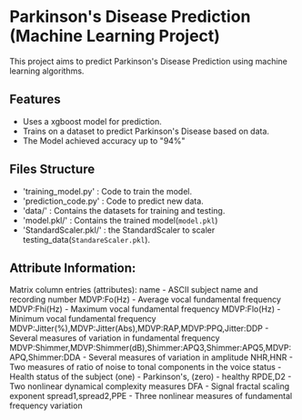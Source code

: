 # Parkinson's Disease Prediction (Machine Learning Project)

This project aims to predict Parkinson's Disease Prediction using machine learning algorithms.

## Features

- Uses a xgboost model for prediction.
- Trains on a dataset to predict Parkinson's Disease based on data.
- The Model achieved accuracy up to "94%"

## Files Structure

- 'training_model.py'     : Code to train the model.
- 'prediction_code.py'    : Code to predict new data.
- 'data/'                 : Contains the datasets for training and testing.
- 'model.pkl/'            : Contains the trained model(`model.pkl`) 
- 'StandardScaler.pkl/'   : the StandardScaler to scaler testing_data(`StandareScaler.pkl`).

## Attribute Information:

Matrix column entries (attributes):
name - ASCII subject name and recording number
MDVP:Fo(Hz) - Average vocal fundamental frequency
MDVP:Fhi(Hz) - Maximum vocal fundamental frequency
MDVP:Flo(Hz) - Minimum vocal fundamental frequency
MDVP:Jitter(%),MDVP:Jitter(Abs),MDVP:RAP,MDVP:PPQ,Jitter:DDP - Several 
measures of variation in fundamental frequency
MDVP:Shimmer,MDVP:Shimmer(dB),Shimmer:APQ3,Shimmer:APQ5,MDVP:APQ,Shimmer:DDA - Several measures of variation in amplitude
NHR,HNR - Two measures of ratio of noise to tonal components in the voice
status - Health status of the subject (one) - Parkinson's, (zero) - healthy
RPDE,D2 - Two nonlinear dynamical complexity measures
DFA - Signal fractal scaling exponent
spread1,spread2,PPE - Three nonlinear measures of fundamental frequency variation 
